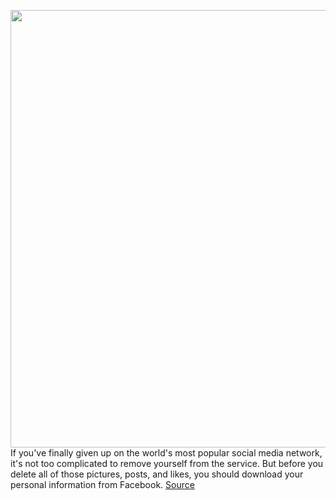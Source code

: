<img src='https://cdn.vox-cdn.com/thumbor/gbzJISy8jtq0xDUYbCZr5DS9HuQ=/0x0:2040x1360/1200x800/filters:focal(857x517:1183x843)/cdn.vox-cdn.com/uploads/chorus_image/image/68672680/acastro_180720_1777_facebook_0001.0.jpg' width='700px' /><br/>
If you've finally given up on the world's most popular social media network, it's not too complicated to remove yourself from the service. But before you delete all of those pictures, posts, and likes, you should download your personal information from Facebook.
<a href='https://www.theverge.com/22231495/delete-facebook-page-account-how-to'> Source <a/>